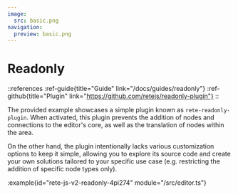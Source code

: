 ```yaml
---
image:
  src: basic.png
navigation:
  preview: basic.png
---
```


# Readonly

::references
:ref-guide{title="Guide" link="/docs/guides/readonly"}
:ref-github{title="Plugin" link="https://github.com/retejs/readonly-plugin"}
::

The provided example showcases a simple plugin known as `rete-readonly-plugin`. When activated, this plugin prevents the addition of nodes and connections to the editor's core, as well as the translation of nodes within the area.

On the other hand, the plugin intentionally lacks various customization options to keep it simple, allowing you to explore its source code and create your own solutions tailored to your specific use case (e.g. restricting the addition of specific node types only).

:example{id="rete-js-v2-readonly-4pi274" module="/src/editor.ts"}
